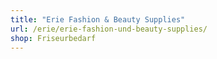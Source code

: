 ```yaml
---
title: "Erie Fashion & Beauty Supplies"
url: /erie/erie-fashion-und-beauty-supplies/
shop: Friseurbedarf
---
```

